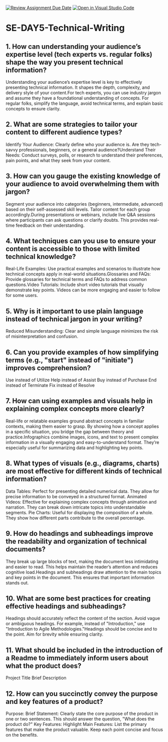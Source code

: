 [![Review Assignment Due Date](https://classroom.github.com/assets/deadline-readme-button-22041afd0340ce965d47ae6ef1cefeee28c7c493a6346c4f15d667ab976d596c.svg)](https://classroom.github.com/a/zsAR-pyY)
[![Open in Visual Studio Code](https://classroom.github.com/assets/open-in-vscode-2e0aaae1b6195c2367325f4f02e2d04e9abb55f0b24a779b69b11b9e10269abc.svg)](https://classroom.github.com/online_ide?assignment_repo_id=18482895&assignment_repo_type=AssignmentRepo)
# SE-DAY5-Technical-Writing
## 1. How can understanding your audience’s expertise level (tech experts vs. regular folks) shape the way you present technical information?
Understanding your audience’s expertise level is key to effectively presenting technical information. It shapes the depth, complexity, and delivery style of your content.For tech experts, you can use industry jargon and assume they have a foundational understanding of concepts. For regular folks, simplify the language, avoid technical terms, and explain basic concepts to ensure clarity.

## 2. What are some strategies to tailor your content to different audience types?
Identify Your Audience: Clearly define who your audience is. Are they tech-savvy professionals, beginners, or a general audience?Understand Their Needs: Conduct surveys, polls, or research to understand their preferences, pain points, and what they seek from your content.

## 3. How can you gauge the existing knowledge of your audience to avoid overwhelming them with jargon?
Segment your audience into categories (beginners, intermediate, advanced) based on their self-assessed skill levels. Tailor content for each group accordingly.During presentations or webinars, include live Q&A sessions where participants can ask questions or clarify doubts. This provides real-time feedback on their understanding.

## 4. What techniques can you use to ensure your content is accessible to those with limited technical knowledge?
Real-Life Examples: Use practical examples and scenarios to illustrate how technical concepts apply in real-world situations.Glossaries and FAQs: Provide glossaries for technical terms and FAQs to address common questions.Video Tutorials: Include short video tutorials that visually demonstrate key points. Videos can be more engaging and easier to follow for some users.

## 5. Why is it important to use plain language instead of technical jargon in your writing?
Reduced Misunderstanding: Clear and simple language minimizes the risk of misinterpretation and confusion.

## 6. Can you provide examples of how simplifying terms (e.g., "start" instead of "initiate") improves comprehension?
Use	instead of Utilize
Help instead of	Assist
Buy instead of Purchase
End instead of Terminate
Fix instead of	Resolve

## 7. How can using examples and visuals help in explaining complex concepts more clearly?
Real-life or relatable examples ground abstract concepts in familiar contexts, making them easier to grasp. By showing how a concept applies in a specific situation, you bridge the gap between theory and practice.Infographics combine images, icons, and text to present complex information in a visually engaging and easy-to-understand format. They’re especially useful for summarizing data and highlighting key points.

## 8. What types of visuals (e.g., diagrams, charts) are most effective for different kinds of technical information?
Data Tables: Perfect for presenting detailed numerical data. They allow for precise information to be conveyed in a structured format.
Animated Videos: Effective for explaining complex concepts through animation and narration. They can break down intricate topics into understandable segments.
Pie Charts: Useful for displaying the composition of a whole. They show how different parts contribute to the overall percentage.

## 9. How do headings and subheadings improve the readability and organization of technical documents?
They break up large blocks of text, making the document less intimidating and easier to read. This helps maintain the reader’s attention and reduces cognitive load.Headings and subheadings draw attention to the main topics and key points in the document. This ensures that important information stands out.

## 10. What are some best practices for creating effective headings and subheadings?
Headings should accurately reflect the content of the section. Avoid vague or ambiguous headings. For example, instead of "Introduction," use "Introduction to Agile Methodologies."Headings should be concise and to the point. Aim for brevity while ensuring clarity.

## 11. What should be included in the introduction of a Readme to immediately inform users about what the product does?
Project Title
Brief Description
## 12. How can you succinctly convey the purpose and key features of a product?
Purpose:
Brief Statement: Clearly state the core purpose of the product in one or two sentences. This should answer the question, "What does the product do?"
Key Features:
Highlight Main Features: List the primary features that make the product valuable. Keep each point concise and focus on the benefits.

